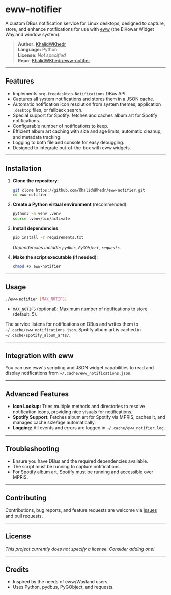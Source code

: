 # eww-notifier

A custom DBus notification service for Linux desktops, designed to capture, store, and enhance notifications for use with [eww](https://elkowar.github.io/eww/) (the ElKowar Widget Wayland window system).

> **Author:** [KhalidWKhedr](https://github.com/KhalidWKhedr)  
> **Language:** Python  
> **License:** _Not specified_  
> **Repo:** [KhalidWKhedr/eww-notifier](https://github.com/KhalidWKhedr/eww-notifier)

---

## Features

- Implements `org.freedesktop.Notifications` DBus API.
- Captures all system notifications and stores them in a JSON cache.
- Automatic notification icon resolution from system themes, application `.desktop` files, or fallback search.
- Special support for Spotify: fetches and caches album art for Spotify notifications.
- Configurable number of notifications to keep.
- Efficient album art caching with size and age limits, automatic cleanup, and metadata tracking.
- Logging to both file and console for easy debugging.
- Designed to integrate out-of-the-box with eww widgets.

---

## Installation

1. **Clone the repository**:
   ```sh
   git clone https://github.com/KhalidWKhedr/eww-notifier.git
   cd eww-notifier
   ```

2. **Create a Python virtual environment** (recommended):
   ```sh
   python3 -m venv .venv
   source .venv/bin/activate
   ```

3. **Install dependencies**:
   ```sh
   pip install -r requirements.txt
   ```
   _Dependencies include: `pydbus`, `PyGObject`, `requests`._

4. **Make the script executable (if needed)**:
   ```sh
   chmod +x eww-notifier
   ```

---

## Usage

```sh
./eww-notifier [MAX_NOTIFS]
```

- `MAX_NOTIFS` (optional): Maximum number of notifications to store (default: 5).

The service listens for notifications on DBus and writes them to `~/.cache/eww_notifications.json`. Spotify album art is cached in `~/.cache/spotify_album_arts/`.

---

## Integration with eww

You can use eww's scripting and JSON widget capabilities to read and display notifications from `~/.cache/eww_notifications.json`.

---

## Advanced Features

- **Icon Lookup:** Tries multiple methods and directories to resolve notification icons, providing nice visuals for notifications.
- **Spotify Support:** Fetches album art for Spotify via MPRIS, caches it, and manages cache size/age automatically.
- **Logging:** All events and errors are logged in `~/.cache/eww_notifier.log`.

---

## Troubleshooting

- Ensure you have DBus and the required dependencies available.
- The script must be running to capture notifications.
- For Spotify album art, Spotify must be running and accessible over MPRIS.

---

## Contributing

Contributions, bug reports, and feature requests are welcome via [issues](https://github.com/KhalidWKhedr/eww-notifier/issues) and pull requests.

---

## License

_This project currently does not specify a license. Consider adding one!_

---

## Credits

- Inspired by the needs of eww/Wayland users.
- Uses Python, pydbus, PyGObject, and requests.
